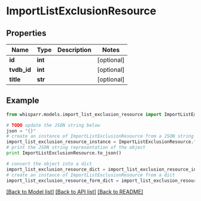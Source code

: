 # ImportListExclusionResource


## Properties
Name | Type | Description | Notes
------------ | ------------- | ------------- | -------------
**id** | **int** |  | [optional] 
**tvdb_id** | **int** |  | [optional] 
**title** | **str** |  | [optional] 

## Example

```python
from whisparr.models.import_list_exclusion_resource import ImportListExclusionResource

# TODO update the JSON string below
json = "{}"
# create an instance of ImportListExclusionResource from a JSON string
import_list_exclusion_resource_instance = ImportListExclusionResource.from_json(json)
# print the JSON string representation of the object
print ImportListExclusionResource.to_json()

# convert the object into a dict
import_list_exclusion_resource_dict = import_list_exclusion_resource_instance.to_dict()
# create an instance of ImportListExclusionResource from a dict
import_list_exclusion_resource_form_dict = import_list_exclusion_resource.from_dict(import_list_exclusion_resource_dict)
```
[[Back to Model list]](../README.md#documentation-for-models) [[Back to API list]](../README.md#documentation-for-api-endpoints) [[Back to README]](../README.md)


